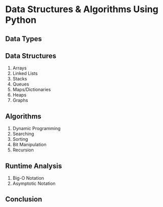 # Data Structures & Algorithms Using Python

## Data Types

## Data Structures
1. Arrays
2. Linked Lists
3. Stacks
4. Queues
5. Maps/Dictionaries
6. Heaps
7. Graphs

## Algorithms
1. Dynamic Programming
2. Searching
3. Sorting
4. Bit Manipulation
5. Recursion

## Runtime Analysis
1. Big-O Notation
2. Asymptotic Notation

## Conclusion
